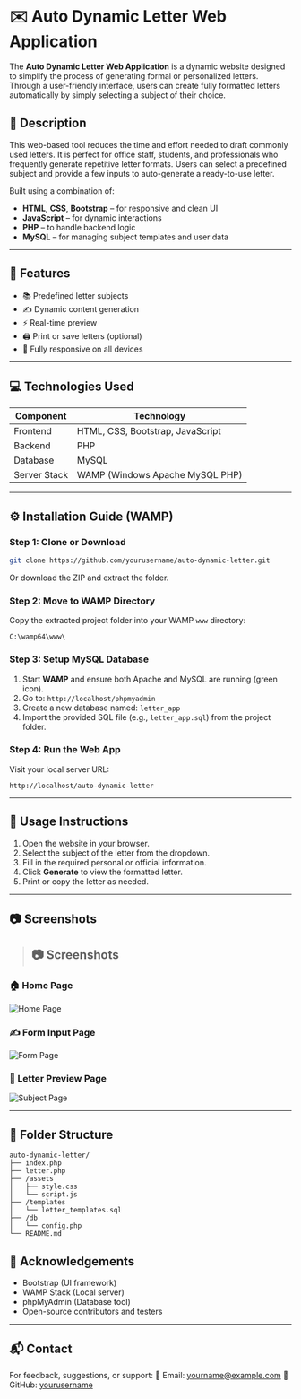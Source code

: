 # ✉️ Auto Dynamic Letter Web Application

The **Auto Dynamic Letter Web Application** is a dynamic website designed to simplify the process of generating formal or personalized letters. Through a user-friendly interface, users can create fully formatted letters automatically by simply selecting a subject of their choice.

## 📝 Description

This web-based tool reduces the time and effort needed to draft commonly used letters. It is perfect for office staff, students, and professionals who frequently generate repetitive letter formats. Users can select a predefined subject and provide a few inputs to auto-generate a ready-to-use letter.

Built using a combination of:
- **HTML**, **CSS**, **Bootstrap** – for responsive and clean UI
- **JavaScript** – for dynamic interactions
- **PHP** – to handle backend logic
- **MySQL** – for managing subject templates and user data

---

## 🚀 Features

- 📚 Predefined letter subjects
- ✍️ Dynamic content generation
- ⚡ Real-time preview
- 🖨️ Print or save letters (optional)
- 📱 Fully responsive on all devices

---

## 💻 Technologies Used

| Component     | Technology         |
|---------------|--------------------|
| Frontend      | HTML, CSS, Bootstrap, JavaScript |
| Backend       | PHP                |
| Database      | MySQL              |
| Server Stack  | WAMP (Windows Apache MySQL PHP) |

---

## ⚙️ Installation Guide (WAMP)

### Step 1: Clone or Download

```bash
git clone https://github.com/yourusername/auto-dynamic-letter.git
````

Or download the ZIP and extract the folder.

### Step 2: Move to WAMP Directory

Copy the extracted project folder into your WAMP `www` directory:

```
C:\wamp64\www\
```

### Step 3: Setup MySQL Database

1. Start **WAMP** and ensure both Apache and MySQL are running (green icon).
2. Go to: `http://localhost/phpmyadmin`
3. Create a new database named: `letter_app`
4. Import the provided SQL file (e.g., `letter_app.sql`) from the project folder.

### Step 4: Run the Web App

Visit your local server URL:

```
http://localhost/auto-dynamic-letter
```

---

## 📄 Usage Instructions

1. Open the website in your browser.
2. Select the subject of the letter from the dropdown.
3. Fill in the required personal or official information.
4. Click **Generate** to view the formatted letter.
5. Print or copy the letter as needed.

---

## 📷 Screenshots

> ## 📷 Screenshots

### 🏠 Home Page
![Home Page](homepage.png)

### ✍️ Form Input Page
![Form Page](form-page.png)

### 📄 Letter Preview Page
![Subject Page](subject-page.png)


---

## 📂 Folder Structure

```
auto-dynamic-letter/
├── index.php
├── letter.php
├── /assets
│   ├── style.css
│   └── script.js
├── /templates
│   └── letter_templates.sql
├── /db
│   └── config.php
└── README.md
```
## 🙏 Acknowledgements

* Bootstrap (UI framework)
* WAMP Stack (Local server)
* phpMyAdmin (Database tool)
* Open-source contributors and testers

---

## 📬 Contact

For feedback, suggestions, or support:
📧 Email: [yourname@example.com](mailto:aniltaur9921@gmail.com)
🔗 GitHub: [yourusername]([https://github.com/Anil-Taur])

```
